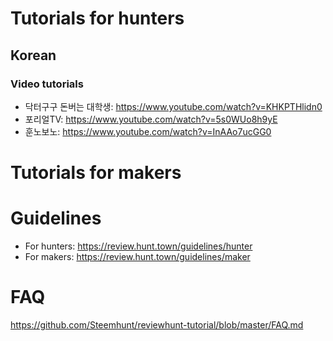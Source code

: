 # Tutorials for hunters

## Korean
### Video tutorials
- 닥터구구 돈버는 대학생: https://www.youtube.com/watch?v=KHKPTHlidn0
- 포리얼TV: https://www.youtube.com/watch?v=5s0WUo8h9yE
- 훈노보노: https://www.youtube.com/watch?v=InAAo7ucGG0

# Tutorials for makers


# Guidelines
- For hunters: https://review.hunt.town/guidelines/hunter
- For makers: https://review.hunt.town/guidelines/maker

# FAQ
https://github.com/Steemhunt/reviewhunt-tutorial/blob/master/FAQ.md
